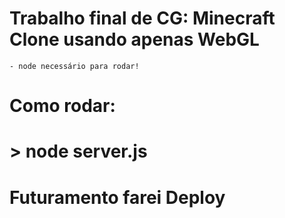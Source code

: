 # Trabalho final de CG: Minecraft Clone usando apenas WebGL
    - node necessário para rodar!

# Como rodar:
# > node server.js

# Futuramento farei Deploy